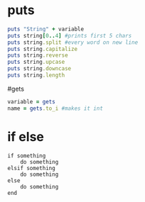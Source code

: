 # puts 

```` ruby 
puts "String" + variable
puts string[0..4] #prints first 5 chars
puts string.split #every word on new line
puts string.capitalize
puts string.reverse
puts string.upcase
puts string.downcase
puts string.length
````
#gets

```` ruby 
variable = gets
name = gets.to_i #makes it int

````

# if else 
```` 
if something
	do something
elsif something
	do something
else 
	do something
end
````